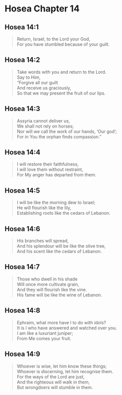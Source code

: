 # Hosea Chapter 14

## Hosea 14:1

> Return, Israel, to the Lord your God,  
> For you have stumbled because of your guilt.

## Hosea 14:2

> Take words with you and return to the Lord.  
> Say to Him,  
> “Forgive all our guilt  
> And receive us graciously,  
> So that we may present the fruit of our lips.

## Hosea 14:3

> Assyria cannot deliver us,  
> We shall not rely on horses;  
> Nor will we call the work of our hands, ‘Our god’;  
> For in You the orphan finds compassion.”

## Hosea 14:4

> I will restore their faithfulness,  
> I will love them without restraint,  
> For My anger has departed from them.

## Hosea 14:5

> I will be like the morning dew to Israel;  
> He will flourish like the lily,  
> Establishing roots like the cedars of Lebanon.

## Hosea 14:6

> His branches will spread,  
> And his splendour will be like the olive tree,  
> And his scent like the cedars of Lebanon.

## Hosea 14:7

> Those who dwell in his shade  
> Will once more cultivate grain,  
> And they will flourish like the vine.  
> His fame will be like the wine of Lebanon.

## Hosea 14:8

> Ephraim, what more have I to do with idols?  
> It is I who have answered and watched over you.  
> I am like a luxuriant juniper;  
> From Me comes your fruit.

## Hosea 14:9

> Whoever is wise, let him know these things;  
> Whoever is discerning, let him recognise them.  
> For the ways of the Lord are just,  
> And the righteous will walk in them,  
> But wrongdoers will stumble in them.
